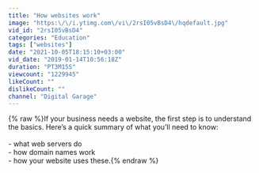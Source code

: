 ```yaml
---
title: "How websites work"
image: "https:\/\/i.ytimg.com\/vi\/2rsI05vBsD4\/hqdefault.jpg"
vid_id: "2rsI05vBsD4"
categories: "Education"
tags: ["websites"]
date: "2021-10-05T18:15:10+03:00"
vid_date: "2019-01-14T10:56:18Z"
duration: "PT3M15S"
viewcount: "1229945"
likeCount: ""
dislikeCount: ""
channel: "Digital Garage"
---
```

{% raw %}If your business needs a website, the first step is to understand the basics. Here’s a quick summary of what you’ll need to know:<br /><br />- what web servers do<br />- how domain names work<br />- how your website uses these.{% endraw %}
